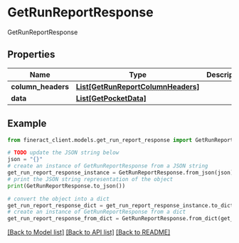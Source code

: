 # GetRunReportResponse

GetRunReportResponse

## Properties

Name | Type | Description | Notes
------------ | ------------- | ------------- | -------------
**column_headers** | [**List[GetRunReportColumnHeaders]**](GetRunReportColumnHeaders.md) |  | [optional] 
**data** | [**List[GetPocketData]**](GetPocketData.md) |  | [optional] 

## Example

```python
from fineract_client.models.get_run_report_response import GetRunReportResponse

# TODO update the JSON string below
json = "{}"
# create an instance of GetRunReportResponse from a JSON string
get_run_report_response_instance = GetRunReportResponse.from_json(json)
# print the JSON string representation of the object
print(GetRunReportResponse.to_json())

# convert the object into a dict
get_run_report_response_dict = get_run_report_response_instance.to_dict()
# create an instance of GetRunReportResponse from a dict
get_run_report_response_from_dict = GetRunReportResponse.from_dict(get_run_report_response_dict)
```
[[Back to Model list]](../README.md#documentation-for-models) [[Back to API list]](../README.md#documentation-for-api-endpoints) [[Back to README]](../README.md)


